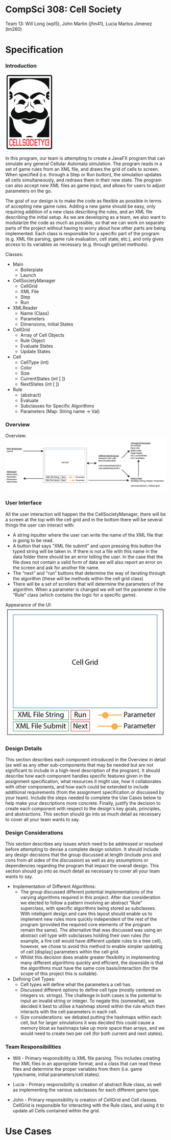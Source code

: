 CompSci 308: Cell Society
===================
Team 13: Will Long (wpl5), John Martin (jfm41), Lucia Martos Jimenez (lm260)

Specification
=============
### Introduction

<img src="Logo.png" alt="Cell Society Team 13 Logo" width = 150>

In this program, our team is attempting to create a JavaFX program that can simulate any general Cellular Automata simulation. The program reads in a set of game rules from an XML file, and draws the grid of cells to screen. When specified (i.e. through a Step or Run button), the simulation updates all cells simultaneously, and redraws them in their new state. The program can also accept new XML files as game input, and allows for users to adjust parameters on the go.

The goal of our design is to make the code as flexible as possible in terms of accepting new game rules. Adding a new game should be easy, only requiring addition of a new class describing the rules, and an XML file describing the initial setup. As we are developing as a team, we also want to modularize the code as much as possible, so that we can work on separate parts of the project without having to worry about how other parts are being implemented. Each class is responsible for a specific part of the program (e.g. XML file parsing, game rule evaluation, cell state, etc.), and only gives access to its variables as necessary (e.g. through get/set methods).

Classes:

* Main
	* Boilerplate
	* Launch
* CellSocietyManager
	* CellGrid
	* XML File
	* Step
	* Run
* XMLReader
	* Name (Class)
	* Parameters
	* Dimensions, Initial States
* CellGrid
	* Array of Cell Objects
	* Rule Object
	* Evaluate States
	* Update States
* Cell
	* CellType (int)
	* Color
	* Size
	* CurrentStates (int [ ])
	* NextStates (int [ ])
* Rule
	* (abstract)
	* Evaluate
	* Subclasses for Specific Algorithms
	* Parameters (Map: String name → Val)

### Overview
Overview:
![alt text][overview]

[overview]: overview.png "Overview"

### User Interface
All the user interaction will happen the the CellSocietyManager, there will be a screen at the top with the cell grid and in the bottom there will be several things the user can interact with:

* A string inputter where the user can write the name of the XML file that is going to be read.
* A button that says “XML file submit” and upon pressing this button the typed string will be taken in. If there is not a file with this name in the data folder there should be an error telling the user. In the case that the file does not contain a valid form of data we will also report an error on the screen and ask for another file name.
* The “next” and “run” buttons that determine the way of iterating through the algorithm (these will be methods within the cell grid class)
* There will be a set of scrollers that will determine the parameters of the algorithm. When a parameter is changed we will set the parameter in the “Rule” class (which contains the logic for a specific game). 

Appearance of the UI:
![alt text][userInt]

[userInt]: userInt.png "Intended User Interface"
### Design Details 
This section describes each component introduced in the Overview in detail (as well as any other sub-components that may be needed but are not significant to include in a high-level description of the program). It should describe how each component handles specific features given in the assignment specification, what resources it might use, how it collaborates with other components, and how each could be extended to include additional requirements (from the assignment specification or discussed by your team). Include the steps needed to complete the Use Cases below to help make your descriptions more concrete. Finally, justify the decision to create each component with respect to the design's key goals, principles, and abstractions. This section should go into as much detail as necessary to cover all your team wants to say.
### Design Considerations 
This section describes any issues which need to be addressed or resolved before attempting to devise a complete design solution. It should include any design decisions that the group discussed at length (include pros and cons from all sides of the discussion) as well as any assumptions or dependencies regarding the program that impact the overall design. This section should go into as much detail as necessary to cover all your team wants to say.

* Implementation of Different Algorithms:
	* The group discussed different potential implementations of the varying algorithms required in this project. After due consideration we elected to follow a pattern involving an abstract “Rule” superclass, with specific algorithms being stored as subclasses. With intelligent design and care this layout should enable us to implement new rules more quickly independent of the rest of the program (provided the required core elements of the program remain the same). The alternative that was discussed was using an abstract cell type with subclasses holding their own rules (for example, a fire cell would have different update rules to a tree cell), however, we chose to avoid this method to enable simpler updating of cell [display] parameters within the cell grid.
	* Whilst this decision does enable greater flexibility in implementing many different algorithms quickly and efficient, the downside is that the algorithms must have the same core basis/interaction (for the scope of this project this is suitable).
* Defining Cell Types:
	* Cell types will define what the parameters a cell has.
	* Discussed different options to define cell type (mostly centered on integers vs. strings). The challenge in both cases is the potential to input an invalid string or integer. To negate this (somewhat), we decided it best to utilise a hashmap stored within the rule which then interacts with the cell parameters in each cell.
	* Size considerations: we debated putting the hashmaps within each cell, but for larger simulations it was decided this could cause a memory bloat as hashmaps take up more space than arrays, and we would need to create two per cell (for both current and next states).

### Team Responsibilities
* Will - Primary responsibility is XML file parsing. This includes creating the XML files in an appropriate format, and a class that can read these files and determine the proper variables from them (i.e. game type/name, initial parameters/cell states).

* Lucia - Primary responsibility is creation of abstract Rule class, as well as implementing the various subclasses for each different game type.

* John - Primary responsibility is creation of CellGrid and Cell classes. CellGrid is responsible for interacting with the Rule class, and using it to update all Cells contained within the grid.



Use Cases
=========
